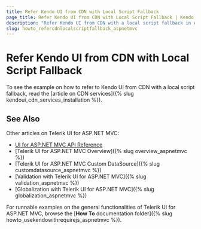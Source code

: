 ```yaml
---
title: Refer Kendo UI from CDN with Local Script Fallback
page_title: Refer Kendo UI from CDN with Local Script Fallback | Kendo UI Grid HtmlHelper
description: "Refer Kendo UI from CDN with a local script fallback in ASP.NET MVC applications."
slug: howto_refercdnlocalscriptfallback_aspnetmvc
---
```


# Refer Kendo UI from CDN with Local Script Fallback

To see the example on how to refer to Kendo UI from CDN with a local script fallback, read the [article on CDN services]({% slug kendoui_cdn_services_installation %}).

## See Also

Other articles on Telerik UI for ASP.NET MVC:

* [UI for ASP.NET MVC API Reference](api/aspnet-mvc/Kendo.Mvc/AggregateFunction)
* [Telerik UI for ASP.NET MVC Overview]({% slug overview_aspnetmvc %})
* [Telerik UI for ASP.NET MVC Custom DataSource]({% slug customdatasource_aspnetmvc %})
* [Validation with Telerik UI for ASP.NET MVC]({% slug validation_aspnetmvc %})
* [Globalization with Telerik UI for ASP.NET MVC]({% slug globalization_aspnetmvc %})

For runnable examples on the general functionalities of Telerik UI for ASP.NET MVC, browse the [**How To** documentation folder]({% slug howto_usekendowithrequirejs_aspnetmvc %}).
